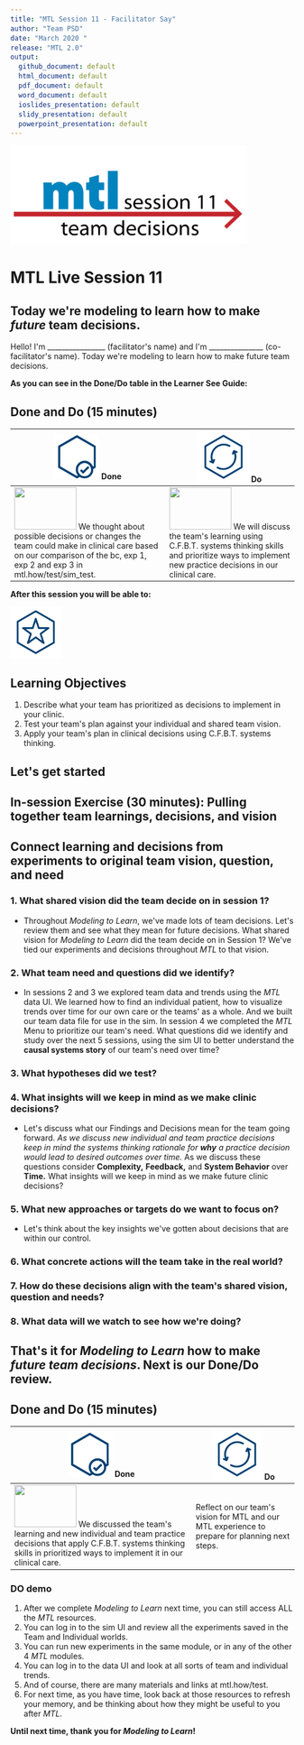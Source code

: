 ```yaml
---
title: "MTL Session 11 - Facilitator Say"
author: "Team PSD"
date: "March 2020 "
release: "MTL 2.0"
output: 
  github_document: default
  html_document: default
  pdf_document: default
  word_document: default
  ioslides_presentation: default
  slidy_presentation: default
  powerpoint_presentation: default
---
```


[<img src = "https://github.com/lzim/teampsd/blob/master/resources/title_slides/mtl_s11_team_decisions_title.png"
     height = "175" width = "420">](#DontLink)

# MTL Live Session 11

## Today we're modeling to learn how to make _future_ team decisions.

Hello! I'm \________________ (facilitator's name) and I'm \_______________ (co-facilitator's name). Today we're modeling to learn how to make future team decisions.

**As you can see in the Done/Do table in the Learner See Guide:**

## Done and Do (15 minutes)

<!-- Do/Done Tables -->
| [<img src = "https://github.com/lzim/teampsd/blob/master/resources/icons/done.png" height = "80" width = "80">](#.) **Done** | [<img src = "https://github.com/lzim/teampsd/blob/master/resources/icons/do.png" height = "90" width = "90">](#.) **Do** |
| --- | --- |
| [<img src = "https://raw.githubusercontent.com/lzim/teampsd/master/resources/logos/mtl_how_sim.png" height = "75" width = "110">](http://mtl.how/test/sim_test) We thought about possible decisions or changes the team could make in clinical care based on our comparison of the bc, exp 1, exp 2 and exp 3 in mtl.how/test/sim_test. | [<img src = "https://raw.githubusercontent.com/lzim/teampsd/master/resources/logos/mtl_how_sim.png" height = "75" width = "110">](http://mtl.how/test/sim_test) We will discuss the team's learning using C.F.B.T. systems thinking skills and prioritize ways to implement new practice decisions in our clinical care. |

**After this session you will be able to:**

<!-- Learning Objectives Icon -->
[<img src = "https://github.com/lzim/teampsd/blob/master/resources/icons/learning_objectives.png" height = "90" width = "90" style ="display: inline-block"/>](#.)

## Learning Objectives

1. Describe what your team has prioritized as decisions to implement in your clinic.
2. Test your team's plan against your individual and shared team vision.
3. Apply your team's plan in clinical decisions using C.F.B.T. systems thinking.

## Let's get started

## In-session Exercise (30 minutes): Pulling together team learnings, decisions, and vision

## Connect learning and decisions from experiments to original team vision, question, and need

### 1. What shared vision did the team decide on in session 1?

- Throughout *Modeling to Learn*, we've made lots of team decisions. Let's review them and see what they mean for future decisions. What shared vision for *Modeling to Learn* did the team decide on in Session 1? We've tied our experiments and decisions throughout *MTL* to that vision.

### 2. What team need and questions did we identify?

- In sessions 2 and 3 we explored team data and trends using the *MTL* data UI. We learned how to find an individual patient, how to visualize trends over time for our own care or the teams' as a whole. And we built our team data file for use in the sim. In session 4 we completed the *MTL* Menu to prioritize our team's need. What questions did we identify and study over the next 5 sessions, using the sim UI to better understand the **causal systems story** of our team's need over time?

### 3. What hypotheses did we test?

### 4. What insights will we keep in mind as we make clinic decisions?

- Let's discuss what our Findings and Decisions mean for the team going forward. _As we discuss new individual and team practice decisions keep in mind the systems thinking rationale for **why** a practice decision would lead to desired outcomes over time._ As we discuss these questions consider **Complexity,** **Feedback,** and **System Behavior** over **Time.** What insights will we keep in mind as we make future clinic decisions?

### 5. What new approaches or targets do we want to focus on?

- Let's think about the key insights we've gotten about decisions that are within our control.

### 6. What concrete actions will the team take in the real world?

### 7. How do these decisions align with the team's shared vision, question and needs?

### 8. What data will we watch to see how we're doing?

## That's it for _Modeling to Learn_ how to make _future team decisions_. Next is our Done/Do review.

## Done and Do (15 minutes)

<!-- Do/Done Tables -->
| [<img src = "https://github.com/lzim/teampsd/blob/master/resources/icons/done.png" height = "80" width = "80">](#.) **Done** | [<img src = "https://github.com/lzim/teampsd/blob/master/resources/icons/do.png" height = "90" width = "90">](#.) **Do** |
| --- | --- |
|  [<img src = "https://raw.githubusercontent.com/lzim/teampsd/master/resources/logos/mtl_how_sim.png" height = "75" width = "110">](http://mtl.how/test/sim_test) We discussed the team's learning and new individual and team practice decisions that apply C.F.B.T. systems thinking skills in prioritized ways to implement it in our clinical care. | Reflect on our team's vision for MTL and our MTL experience to prepare for planning next steps.|

### DO demo

1. After we complete *Modeling to Learn* next time, you can still access ALL the *MTL* resources.
2. You can log in to the sim UI and review all the experiments saved in the Team and Individual worlds.
3. You can run new experiments in the same module, or in any of the other 4 _MTL_ modules.
4. You can log in to the data UI and look at all sorts of team and individual trends.
5. And of course, there are many materials and links at mtl.how/test.
6. For next time, as you have time, look back at those resources to refresh your memory, and be thinking about how they might be useful to you after *MTL*.

**Until next time, thank you for *Modeling to Learn*!**
